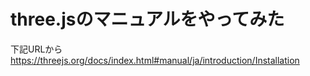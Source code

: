 # three.jsのマニュアルをやってみた
下記URLから
https://threejs.org/docs/index.html#manual/ja/introduction/Installation
